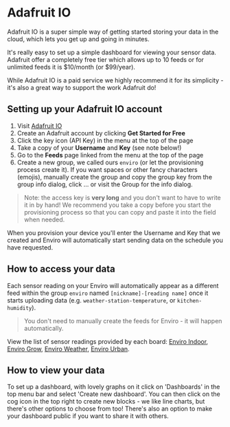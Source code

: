 # Adafruit IO

Adafruit IO is a super simple way of getting started storing your data in the cloud, which lets you get up and going in minutes.

It's really easy to set up a simple dashboard for viewing your sensor data. Adafruit offer a completely free tier which allows up to 10 feeds or for unlimited feeds it is $10/month (or $99/year).

While Adafruit IO is a paid service we highly recommend it for its simplicity - it's also a great way to support the work Adafruit do!

## Setting up your Adafruit IO account

1. Visit [Adafruit IO](https://io.adafruit.com/)
2. Create an Adafruit account by clicking **Get Started for Free**
3. Click the key icon (API Key) in the menu at the top of the page
4. Take a copy of your **Username** and **Key** (see note below!)
5. Go to the **Feeds** page linked from the menu at the top of the page
6. Create a new group, we called ours `enviro` (or let the provisioning process create it). 
If you want spaces or other fancy characters (emojis), manually create the group and copy the group key from the group info dialog, click ... or visit the Group for the info dialog.

> Note: the access key is **very long** and you don't want to have to write it in by hand! We recommend you take a copy before you start the provisioning process so that you can copy and paste it into the field when needed.

When you provision your device you'll enter the Username and Key that we created and Enviro will automatically start sending data on the schedule you have requested.

## How to access your data

Each sensor reading on your Enviro will automatically appear as a different feed within the group `enviro` named `[nickname]-[reading name]` once it starts uploading data (e.g. `weather-station-temperature`, or `kitchen-humidity`).

> You don't need to manually create the feeds for Enviro - it will happen automatically.

View the list of sensor readings provided by each board: [Enviro Indoor](../boards/enviro-indoor.md), [Enviro Grow](../boards/enviro-grow.md), [Enviro Weather](../boards/enviro-weather.md), [Enviro Urban](../boards/enviro-urban.md).

## How to view your data

To set up a dashboard, with lovely graphs on it click on 'Dashboards' in the top menu bar and select 'Create new dashboard'. You can then click on the cog icon in the top right to create new blocks - we like line charts, but there's other options to choose from too! There's also an option to make your dashboard public if you want to share it with others.